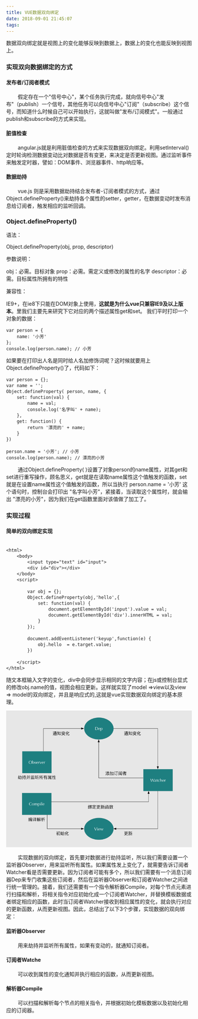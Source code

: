 ```yaml
---
title: VUE数据双向绑定
date: 2018-09-01 21:45:07
tags:
---
```


数据双向绑定就是视图上的变化能够反映到数据上，数据上的变化也能反映到视图上。

### **实现双向数据绑定的方式**


#### **发布者/订阅者模式**

&nbsp;&nbsp;&nbsp;&nbsp;&nbsp;&nbsp;&nbsp;&nbsp;假定存在一个"信号中心"，某个任务执行完成，就向信号中心"发布"（publish）一个信号，其他任务可以向信号中心"订阅"（subscribe）这个信号，而知道什么时候自己可以开始执行，这就叫做"发布/订阅模式"。一般通过publish和subscribe的方式来实现。

#### **脏值检查**
&nbsp;&nbsp;&nbsp;&nbsp;&nbsp;&nbsp;&nbsp;&nbsp;angular.js就是利用脏值检查的方式来实现数据双向绑定。利用setInterval()定时轮询检测数据变动比对数据是否有变更，来决定是否更新视图。通过监听事件来触发定时器，譬如：DOM事件、浏览器事件、http响应等。

#### **数据劫持**
&nbsp;&nbsp;&nbsp;&nbsp;&nbsp;&nbsp;&nbsp;&nbsp;vue.js 则是采用数据劫持结合发布者-订阅者模式的方式，通过Object.defineProperty()来劫持各个属性的setter，getter，在数据变动时发布消息给订阅者，触发相应的监听回调。


### **Object.defineProperty()**
语法：

Object.defineProperty(obj, prop, descriptor)

参数说明：

obj：必需。目标对象 
prop：必需。需定义或修改的属性的名字
descriptor：必需。目标属性所拥有的特性

兼容性：

IE9+，在ie8下只能在DOM对象上使用，**这就是为什么vue只兼容IE9及以上版本**。里我们主要先来研究下它对应的两个描述属性get和set。
我们平时打印一个对象的数据：
```
var person = {
    name: '小芳'
};
console.log(person.name); // 小芳

```

如果要在打印出人名是同时给人名加修饰词呢？这时候就要用上Object.defineProperty()了，代码如下：

```
var person = {};
var name = '';
Object.defineProperty( person, name, {
    set: function(val) {
        name = val;
        console.log('名字叫' + name);
    },
    get: function() {
        return '漂亮的' + name;
    }
})

person.name = '小芳'; // 小芳
console.log(person.name); // 漂亮的小芳

```

&nbsp;&nbsp;&nbsp;&nbsp;&nbsp;&nbsp;&nbsp;&nbsp;通过Object.defineProperty( )设置了对象person的name属性，对其get和set进行重写操作，顾名思义，get就是在读取name属性这个值触发的函数，set就是在设置name属性这个值触发的函数，所以当执行 person.name = '小芳' 这个语句时，控制台会打印出 "名字叫小芳"，紧接着，当读取这个属性时，就会输出 "漂亮的小芳"，因为我们在get函数里面对该值做了加工了。

### **实现过程**

#### **简单的双向绑定实现**

```

<html>
    <body>
        <input type="text" id="input">
        <div id="div"></div>
    </body>
    <script>

        var obj = {};
        Object.defineProperty(obj,'hello',{
            set: function(val) {
                document.getElementById('input').value = val;
                document.getElementById('div').innerHTML = val;
            }
        });

        document.addEventListener('keyup',function(e) {
            obj.hello  = e.target.value;
        })

    </script>
</html>

```
随文本框输入文字的变化，div中会同步显示相同的文字内容；在js或控制台显式的修改obj.name的值，视图会相应更新。这样就实现了model =>view以及view => model的双向绑定，并且是响应式的,这就是vue实现数据双向绑定的基本原理。

![百度](Object-defineProperty/property.png)

&nbsp;&nbsp;&nbsp;&nbsp;&nbsp;&nbsp;&nbsp;&nbsp;实现数据的双向绑定，首先要对数据进行劫持监听，所以我们需要设置一个监听器Observer，用来监听所有属性。如果属性发上变化了，就需要告诉订阅者Watcher看是否需要更新。因为订阅者可能有多个，所以我们需要有一个消息订阅器Dep来专门收集这些订阅者，然后在监听器Observer和订阅者Watcher之间进行统一管理的。接着，我们还需要有一个指令解析器Compile，对每个节点元素进行扫描和解析，将相关指令对应初始化成一个订阅者Watcher，并替换模板数据或者绑定相应的函数，此时当订阅者Watcher接收到相应属性的变化，就会执行对应的更新函数，从而更新视图。因此，总结出了以下3个步骤，实现数据的双向绑定：

#### **监听器Observer**
&nbsp;&nbsp;&nbsp;&nbsp;&nbsp;&nbsp;&nbsp;&nbsp;用来劫持并监听所有属性，如果有变动的，就通知订阅者。

#### **订阅者Watche**
&nbsp;&nbsp;&nbsp;&nbsp;&nbsp;&nbsp;&nbsp;&nbsp;可以收到属性的变化通知并执行相应的函数，从而更新视图。

#### **解析器Compile**
&nbsp;&nbsp;&nbsp;&nbsp;&nbsp;&nbsp;&nbsp;&nbsp;可以扫描和解析每个节点的相关指令，并根据初始化模板数据以及初始化相应的订阅器。


